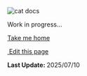 <section class="lesli-parche-working">
    <img alt="cat docs" src="/images/cats/dev.png" />
    <p>Work in progress...</p>
    <a href="/">Take me home</a>
</section>

<section class="lesli-markdown-info">
    <p><a target="blank" href="https://github.com/LesliTech/LesliSupport/tree/master/docs/tickets/view.md"><i class="ri-external-link-fill"></i>&nbsp;Edit this page</a><p/>
    <p><b>Last Update: </b>2025/07/10</p>
</section>

<!-- This code was automatically generated -->
<!-- to update this docs please run rake docs:build -->

